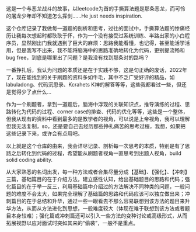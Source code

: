 这是一个与恶龙战斗的故事，以leetcode为首的手撕算法题是那条恶龙，而可怜的屠龙少年却不知道怎么挥剑......He just needs inspiration.

这个仓库记录了我做每一道题的剖析和思考，过往的面试中，手撕算法题的惨痛经历让我每次想起时都耿耿于怀，作为一个没有接受过系统训练、半路出家的小白程序员，显然刚出门我就遇到了巨大的麻烦：思路我能看懂，也记得，甚至能活学活用，但是我写不出来，我不能将脑海中的思路准确地转化为代码，更别提流畅和bug free，到底是哪里出了问题？是我没有找到那条对的路吗？

一番挣扎后，我认为问题的本质还是在于实践不够，这是句正确的废话，2022年了，现在能找到的关于刷题的资料多如牛毛，其中不乏广受好评的精品，如labuladong、代码沉思录、Kcrahets K神的解答等等，这些我都看过一些，但还是觉得少了点什么...

作为一个刷题者，拿到一道题后，脑海中浮现的关联知识点，推导演练的过程、思路转化为代码的过程、corner case的排查、代码的优化等等，这些是一个整体，但我从现有的资料中看到最多的是教学者的视角，可以说是上帝视角，我可以理解但我无法复制，so，还是要自己去经历那些挣扎痛苦的思考过程，我想，如果把这些记录下来，或许会有点用吧。

以上就是这个仓库的由来，我会详尽记录、剖析每一次思考的本质，特别是有了思路之后转化到代码的过程，希望能从刷题者视角一直思考到出题人视角，build solid coding ability.

从大家熟悉的名词出发，每一种方法或者合集尽量分成【基础】、【强化】、【冲刺】三篇，基础篇目的在于介绍方法，建立感性认知，给出基础题目的思路和代码；强化篇目的在于举一反三，利用基础篇中介绍过的方法解决不同种类的问题，一般问题的难度不会太大，如果完全理解了基础篇的思路和代码应该可以独立做出来；冲刺篇目的在于总结和升华，通过一些一眼看去不那么容易联想到该方法的题目来升华方法，从而从方法进化到思想，一般难度较大（体现在难于联想到该方法或者题目本身较难）；强化篇或冲刺篇还可以引入一些方法的变种讨论或高级形式，从而拓展视野以应对面试时突如其来的“偷袭”，一般不是重点。